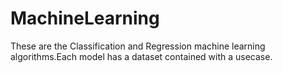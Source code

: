 # MachineLearning

These are the Classification and Regression machine learning algorithms.Each model has a dataset contained with a usecase.
